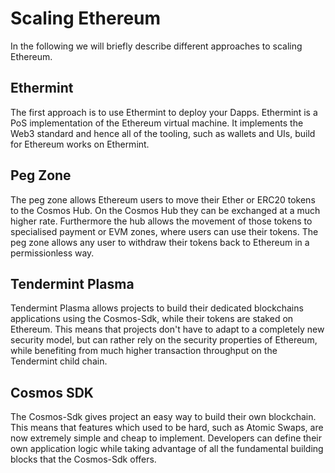 # Scaling Ethereum

In the following we will briefly describe different approaches to scaling Ethereum.


## Ethermint
The first approach is to use Ethermint to deploy your Dapps. Ethermint is a PoS
implementation of the Ethereum virtual machine. It implements the Web3 standard
and hence all of the tooling, such as wallets and UIs, build for Ethereum works
on Ethermint.

## Peg Zone
The peg zone allows Ethereum users to move their Ether or ERC20 tokens to the
Cosmos Hub. On the Cosmos Hub they can be exchanged at a much higher rate. Furthermore
the hub allows the movement of those tokens to specialised payment or EVM zones,
where users can use their tokens. The peg zone allows any user to withdraw their
tokens back to Ethereum in a permissionless way.

## Tendermint Plasma
Tendermint Plasma allows projects to build their dedicated blockchains applications
using the Cosmos-Sdk, while their tokens are staked on Ethereum. This means that
projects don't have to adapt to a completely new security model, but can rather
rely on the security properties of Ethereum, while benefiting from much higher
transaction throughput on the Tendermint child chain.

## Cosmos SDK
The Cosmos-Sdk gives project an easy way to build their own blockchain. This means
that features which used to be hard, such as Atomic Swaps, are now extremely 
simple and cheap to implement. Developers can define their own application logic
while taking advantage of all the fundamental building blocks that the Cosmos-Sdk
offers.
